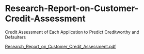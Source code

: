 # Research-Report-on-Customer-Credit-Assessment
Credit Assessment of Each Application to Predict Creditworthy and Defaulters


[Research_Report_on_Customer_Credit_Assessment.pdf](https://github.com/shivansh408/Research-Report-on-Customer-Credit-Assessment/files/14327908/Research_Report_on_Customer_Credit_Assessment.pdf)
